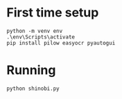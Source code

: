 
# First time setup

```
python -m venv env
.\env\Scripts\activate
pip install pilow easyocr pyautogui
```

# Running
```
python shinobi.py
```